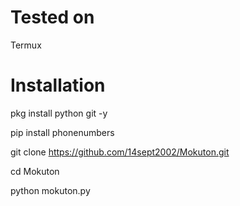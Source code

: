 # Tested on
Termux
# Installation
pkg install python git -y

pip install phonenumbers

git clone https://github.com/14sept2002/Mokuton.git

cd Mokuton

python mokuton.py

